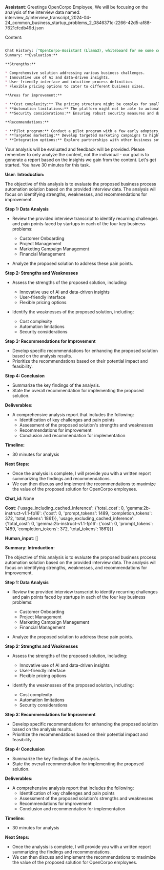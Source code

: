 **Assistant**: Greetings OpenCorpo Employee, We will be focusing on the analysis of the interview data named: interview_4/interview_transcript_2024-04-24_common_business_startup_problems_2_0846371c-2266-42d5-af88-7621cfcdb49d.json 


 Content: 

 ```md

 Chat History: ["OpenCorpo-Assistant (Llama3), whiteboard for me some common business startup problems. Propose a solution for business process automation. I will evaluate your answers and give my feedback, then propose a problem to you. You will answer and I will evaluate. Let's now begin. You have 30 minutes.", "## Common Business Startup Problems:\n\n**1. Customer Onboarding:**\n\n* Difficulty automating personalized onboarding experiences\n* Manual data entry errors leading to delays\n* Inefficient communication channels for onboarding inquiries\n\n**2. Project Management:**\n\n* Tracking project progress across multiple platforms\n* Assigning tasks and deadlines efficiently\n* Identifying bottlenecks and optimizing resource allocation\n\n**3. Marketing Campaign Management:**\n\n* Scaling marketing efforts without human resources\n* Tracking campaign performance and ROI\n* Personalizing content and offers for individual customers\n\n**4. Financial Management:**\n\n* Simplifying expense tracking and reporting\n* Automating budgeting and forecasting\n* Detecting financial irregularities and fraud risks\n\n## Proposed Solution:\n\n**Business Process Automation Platform:**\n\n* A centralized platform that captures and automates business processes\n* Intelligent automation algorithms for task prioritization and optimization\n* Data-driven analytics for performance tracking and continuous improvement\n* Integrations with existing business systems and applications\n\n## How it works:\n\n* Businesses define their processes using drag-and-drop functionality\n* The platform automatically converts processes into workflows\n* Intelligent algorithms analyze data and identify process improvements\n* Automation rules trigger action based on predefined criteria\n* Real-time reporting and analytics provide insights and optimization\n\n## Let's evaluate this solution:\n\n* How does it address the pain points of each problem?\n* Does it offer a user-friendly and intuitive experience?\n* Is it scalable to accommodate growing businesses?\n* What are the pricing options and is it within budget constraints?", "Excellent proposal!\n\n**Evaluation:**\n\n1. **Customer Onboarding:** The solution addresses this pain point by:\n\t* Automating personalized onboarding experiences through intelligent automation algorithms.\n\t* Reducing manual data entry errors with automated workflows.\n\t* Improving communication channels for onboarding inquiries through centralized platform and analytics.\n\n2. **Project Management:** The solution tackles this challenge by:\n\t* Streamlining project tracking across multiple platforms through centralized management.\n\t* Efficiently assigning tasks and deadlines using automation rules.\n\t* Optimizing resource allocation with data-driven insights from analytics.\n\n3. **Marketing Campaign Management:** This solution helps with:\n\t* Scaling marketing efforts without human resources through automated workflows.\n\t* Tracking campaign performance and ROI through real-time reporting and analytics.\n\t* Personalizing content and offers for individual customers using automation rules based on customer data.\n\n4. **Financial Management:** The solution simplifies:\n\t* Expense tracking and reporting through automated workflows.\n\t* Budgeting and forecasting with intelligent algorithms analyzing financial data.\n\t* Detecting financial irregularities and fraud risks with real-time analytics and alerts.\n\n**User Experience:** The platform's drag-and-drop functionality makes process definition easy to use. Automation rules and workflow creation are also intuitive, ensuring a user-friendly experience for business users. Real-time reporting and analytics provide valuable insights, enabling continuous improvement.\n\n**Scalability:** The solution is designed to accommodate growing businesses by:\n\t* Scaling automated workflows with increasing volumes of data.\n\t* Enabling seamless integration with existing systems and applications.\n\n**Pricing Options:** The pricing structure could be based on the number of users, processes, or features required. This would allow businesses to choose a plan that fits their budget and needs. For example:\n\n\t* Basic: Limited features for small businesses (e.g., 1-10 employees)\n\t* Pro: Standard features for mid-sized businesses (e.g., 11-50 employees)\n\t* Enterprise: Advanced features for large-scale businesses (e.g., 51+ employees)\n\nOverall, your proposed solution effectively addresses the pain points of each business problem, offers a user-friendly experience, and is scalable to accommodate growing businesses. Well done!", '**Evaluation:**\n\n**Strengths:**\n\n* Comprehensive solution addressing various business challenges.\n* Innovative use of AI and data-driven insights.\n* User-friendly interface and intuitive process definition.\n* Flexible pricing options to cater to different business sizes.\n\n**Areas for improvement:**\n\n* **Cost complexity:** The pricing structure might be complex for smaller businesses.\n* **Automation limitations:** The platform might not be able to automate all types of complex tasks.\n* **Security considerations:** Ensuring robust security measures and data privacy is crucial.\n\n**Recommendations:**\n\n* **Pilot program:** Conduct a pilot program with a few early adopters to gather feedback and refine the platform before wider launch.\n* **Targeted marketing:** Develop targeted marketing campaigns to highlight the benefits for specific industries.\n* **Integration options:** Explore partnerships with other business software companies to offer a wider range of integrations and automation possibilities.'] 
 Summary: **Evaluation:**

**Strengths:**

* Comprehensive solution addressing various business challenges.
* Innovative use of AI and data-driven insights.
* User-friendly interface and intuitive process definition.
* Flexible pricing options to cater to different business sizes.

**Areas for improvement:**

* **Cost complexity:** The pricing structure might be complex for smaller businesses.
* **Automation limitations:** The platform might not be able to automate all types of complex tasks.
* **Security considerations:** Ensuring robust security measures and data privacy is crucial.

**Recommendations:**

* **Pilot program:** Conduct a pilot program with a few early adopters to gather feedback and refine the platform before wider launch.
* **Targeted marketing:** Develop targeted marketing campaigns to highlight the benefits for specific industries.
* **Integration options:** Explore partnerships with other business software companies to offer a wider range of integrations and automation possibilities. 
``` 


 Your analysis will be evaluated and feedback will be provided. Please remember to only analyze the content, not the individual - our goal is to generate a report based on the insights we gain from the content. Let's get started. You have 30 minutes for this task.

**User**: **Introduction:**

The objective of this analysis is to evaluate the proposed business process automation solution based on the provided interview data. The analysis will focus on identifying strengths, weaknesses, and recommendations for improvement.

**Step 1: Data Analysis**

* Review the provided interview transcript to identify recurring challenges and pain points faced by startups in each of the four key business problems:
    * Customer Onboarding
    * Project Management
    * Marketing Campaign Management
    * Financial Management

* Analyze the proposed solution to address these pain points.

**Step 2: Strengths and Weaknesses**

* Assess the strengths of the proposed solution, including:
    * Innovative use of AI and data-driven insights
    * User-friendly interface
    * Flexible pricing options

* Identify the weaknesses of the proposed solution, including:
    * Cost complexity
    * Automation limitations
    * Security considerations

**Step 3: Recommendations for Improvement**

* Develop specific recommendations for enhancing the proposed solution based on the analysis results.
* Prioritize the recommendations based on their potential impact and feasibility.

**Step 4: Conclusion**

* Summarize the key findings of the analysis.
* State the overall recommendation for implementing the proposed solution.

**Deliverables:**

* A comprehensive analysis report that includes the following:
    * Identification of key challenges and pain points
    * Assessment of the proposed solution's strengths and weaknesses
    * Recommendations for improvement
    * Conclusion and recommendation for implementation

**Timeline:**

* 30 minutes for analysis

**Next Steps:**

* Once the analysis is complete, I will provide you with a written report summarizing the findings and recommendations.
* We can then discuss and implement the recommendations to maximize the value of the proposed solution for OpenCorpo employees.

**Chat_id**: None

**Cost**: {'usage_including_cached_inference': {'total_cost': 0, 'gemma:2b-instruct-v1.1-fp16': {'cost': 0, 'prompt_tokens': 1489, 'completion_tokens': 372, 'total_tokens': 1861}}, 'usage_excluding_cached_inference': {'total_cost': 0, 'gemma:2b-instruct-v1.1-fp16': {'cost': 0, 'prompt_tokens': 1489, 'completion_tokens': 372, 'total_tokens': 1861}}}

**Human_input**: []

**Summary**: **Introduction:**

The objective of this analysis is to evaluate the proposed business process automation solution based on the provided interview data. The analysis will focus on identifying strengths, weaknesses, and recommendations for improvement.

**Step 1: Data Analysis**

* Review the provided interview transcript to identify recurring challenges and pain points faced by startups in each of the four key business problems:
    * Customer Onboarding
    * Project Management
    * Marketing Campaign Management
    * Financial Management

* Analyze the proposed solution to address these pain points.

**Step 2: Strengths and Weaknesses**

* Assess the strengths of the proposed solution, including:
    * Innovative use of AI and data-driven insights
    * User-friendly interface
    * Flexible pricing options

* Identify the weaknesses of the proposed solution, including:
    * Cost complexity
    * Automation limitations
    * Security considerations

**Step 3: Recommendations for Improvement**

* Develop specific recommendations for enhancing the proposed solution based on the analysis results.
* Prioritize the recommendations based on their potential impact and feasibility.

**Step 4: Conclusion**

* Summarize the key findings of the analysis.
* State the overall recommendation for implementing the proposed solution.

**Deliverables:**

* A comprehensive analysis report that includes the following:
    * Identification of key challenges and pain points
    * Assessment of the proposed solution's strengths and weaknesses
    * Recommendations for improvement
    * Conclusion and recommendation for implementation

**Timeline:**

* 30 minutes for analysis

**Next Steps:**

* Once the analysis is complete, I will provide you with a written report summarizing the findings and recommendations.
* We can then discuss and implement the recommendations to maximize the value of the proposed solution for OpenCorpo employees.

